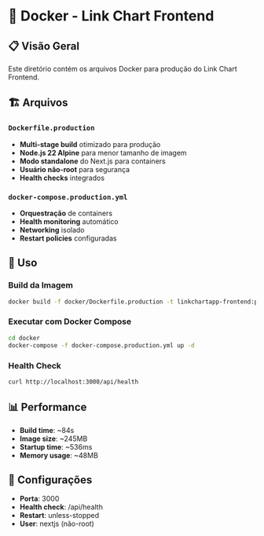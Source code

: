 # 🐳 Docker - Link Chart Frontend

## 📋 Visão Geral

Este diretório contém os arquivos Docker para produção do Link Chart Frontend.

## 🏗️ Arquivos

### `Dockerfile.production`
- **Multi-stage build** otimizado para produção
- **Node.js 22 Alpine** para menor tamanho de imagem
- **Modo standalone** do Next.js para containers
- **Usuário não-root** para segurança
- **Health checks** integrados

### `docker-compose.production.yml`
- **Orquestração** de containers
- **Health monitoring** automático
- **Networking** isolado
- **Restart policies** configuradas

## 🚀 Uso

### Build da Imagem
```bash
docker build -f docker/Dockerfile.production -t linkchartapp-frontend:production .
```

### Executar com Docker Compose
```bash
cd docker
docker-compose -f docker-compose.production.yml up -d
```

### Health Check
```bash
curl http://localhost:3000/api/health
```

## 📊 Performance

- **Build time**: ~84s
- **Image size**: ~245MB
- **Startup time**: ~536ms
- **Memory usage**: ~48MB

## 🔧 Configurações

- **Porta**: 3000
- **Health check**: /api/health
- **Restart**: unless-stopped
- **User**: nextjs (não-root)
